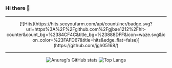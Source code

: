 ### Hi there 👋
--------------------------------------

<div align="center">
[![Hits](https://hits.seeyoufarm.com/api/count/incr/badge.svg?url=https%3A%2F%2Fgithub.com%2Fgjbae1212%2Fhit-counter&count_bg=%2384CF4C&title_bg=%23888DFF&icon=waze.svg&icon_color=%23FAFD67&title=hits&edge_flat=false)](https://github.com/jgh05168/)

</div>

---------------------------------------

<div align="center">
  
  ![Anurag's GitHub stats](https://github-readme-stats.vercel.app/api?username=jgh05168&show_icons=true&theme=flag-india)
  ![Top Langs](https://github-readme-stats.vercel.app/api/top-langs/?username=jgh05168&layout=compact&theme=flag-india)

</div>




<!--
**jgh05168/jgh05168** is a ✨ _special_ ✨ repository because its `README.md` (this file) appears on your GitHub profile.

Here are some ideas to get you started:

- 🔭 I’m currently working on ...
- 🌱 I’m currently learning ...
- 👯 I’m looking to collaborate on ...
- 🤔 I’m looking for help with ...
- 💬 Ask me about ...
- 📫 How to reach me: ...
- 😄 Pronouns: ...
- ⚡ Fun fact: ...
-->
